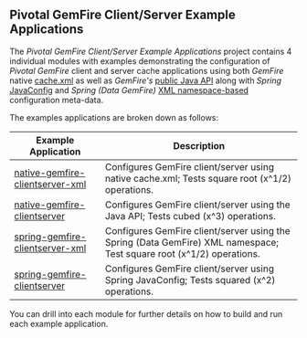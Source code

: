 ## Pivotal GemFire Client/Server Example Applications

The *Pivotal GemFire Client/Server Example Applications* project contains 4 individual modules with examples
demonstrating the configuration of *Pivotal GemFire* client and server cache applications using both *GemFire*
native [cache.xml](http://gemfire.docs.pivotal.io/docs-gemfire/latest/reference/topics/chapter_overview_cache_xml.html)
as well as *GemFire's* [public Java API](http://data-docs-samples.cfapps.io/docs-gemfire/latest/javadocs/japi/index.html)
along with *Spring* [JavaConfig](http://docs.spring.io/spring/docs/current/spring-framework-reference/htmlsingle/#beans-java)
and *Spring (Data GemFire)* [XML namespace-based](http://docs.spring.io/spring-data-gemfire/docs/current/reference/html/#_spring_data_gemfire_core_schema_gfe)
configuration meta-data.

The examples applications are broken down as follows:

Example Application | Description
------------------- | -----------
[native-gemfire-clientserver-xml](https://github.com/jxblum/pivotal-gemfire-clientserver-examples/tree/master/native-gemfire-clientserver-xml) | Configures GemFire client/server using native cache.xml; Tests square root (x^1/2) operations.
[native-gemfire-clientserver](https://github.com/jxblum/pivotal-gemfire-clientserver-examples/tree/master/native-gemfire-clientserver) | Configures GemFire client/server using the Java API; Tests cubed (x^3) operations.
[spring-gemfire-clientserver-xml](https://github.com/jxblum/pivotal-gemfire-clientserver-examples/tree/master/spring-gemfire-clientserver-xml) | Configures GemFire client/server using the Spring (Data GemFire) XML namespace; Test square root (x^1/2) operations.
[spring-gemfire-clientserver](https://github.com/jxblum/pivotal-gemfire-clientserver-examples/tree/master/spring-gemfire-clientserver) | Configures GemFire client/server using Spring JavaConfig; Tests squared (x^2) operations.

You can drill into each module for further details on how to build and run each example application. 
